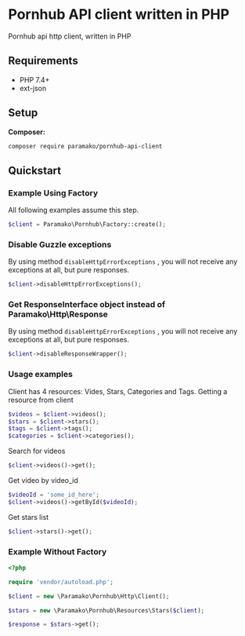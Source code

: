 
# Pornhub API client written in PHP
Pornhub api http client, written in PHP

## Requirements
* PHP 7.4+
* ext-json

## Setup

**Composer:**

```bash
composer require paramako/pornhub-api-client
```

## Quickstart

### Example Using Factory

All following examples assume this step.

```php
$client = Paramako\Pornhub\Factory::create();
```

### Disable Guzzle exceptions
By using method `disableHttpErrorExceptions` , you will not receive any exceptions at all, but pure responses.
```php
$client->disableHttpErrorExceptions();
```

### Get ResponseInterface object instead of Paramako\Http\Response
By using method `disableHttpErrorExceptions` , you will not receive any exceptions at all, but pure responses.
```php
$client->disableResponseWrapper();
```

### Usage examples
Client has 4 resources: Vides, Stars, Categories and Tags.
Getting a resource from client
```php
$videos = $client->videos();
$stars = $client->stars();
$tags = $client->tags();
$categories = $client->categories();
```

Search for videos
```php
$client->videos()->get();
```
Get video by video_id
```php
$videoId = 'some_id_here';
$client->videos()->getById($videoId);
```
Get stars list
```php
$client->stars()->get();
```


### Example Without Factory

```php
<?php

require 'vendor/autoload.php';

$client = new \Paramako\Pornhub\Http\Client();

$stars = new \Paramako\Pornhub\Resources\Stars($client);

$response = $stars->get();
```